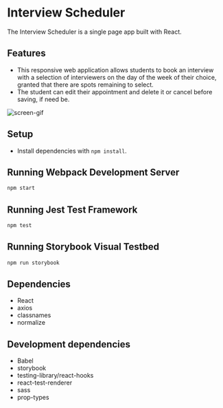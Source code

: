 # Interview Scheduler

The Interview Scheduler is a single page app built with React.

## Features

+ This responsive web application allows students to book an interview with a selection of interviewers on the day of the week of their choice, granted that there are spots remaining to select.
+ The student can edit their appointment and delete it or cancel before saving, if need be. 


![screen-gif](https://github.com/TheBlackElder/lhl-scheduler/blob/master/docs/Scheduler.gif?raw=true)



## Setup

+ Install dependencies with `npm install`.

## Running Webpack Development Server

```sh
npm start
```

## Running Jest Test Framework

```sh
npm test
```

## Running Storybook Visual Testbed

```sh
npm run storybook
```

## Dependencies

- React
- axios
- classnames
- normalize


## Development dependencies
- Babel
- storybook
- testing-library/react-hooks
- react-test-renderer
- sass
- prop-types

